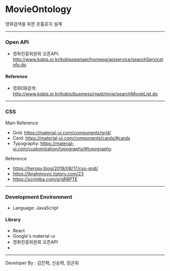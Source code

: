 # MovieOntology

영화검색을 위한 온톨로지 설계

---

### Open API
- 영화진흥위원회 오픈API: http://www.kobis.or.kr/kobisopenapi/homepg/apiservice/searchServiceInfo.do

#### Reference
- 영화DB검색: http://www.kobis.or.kr/kobis/business/mast/mvie/searchMovieList.do


---

### CSS
Main Reference
- Grid: https://material-ui.com/components/grid/ 
- Card: https://material-ui.com/components/cards/#cards
- Typography: https://material-ui.com/customization/typography/#typography


Reference
- https://heropy.blog/2019/08/17/css-grid/
- https://ibrahimovic.tistory.com/23
- https://scrimba.com/g/gR8PTE

---

### Development Environment
- Language: JavaScript

#### Library
- React
- Google's material-ui
- 영화진흥위원회 오픈API
- 

---
Developer By : 김진혁, 신승혁, 정균휘

